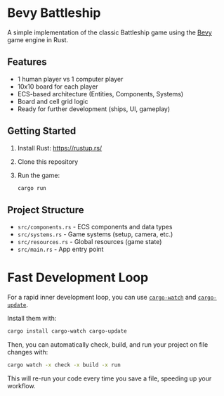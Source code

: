 # Bevy Battleship

A simple implementation of the classic Battleship game using the [Bevy](https://bevyengine.org/) game engine in Rust.

## Features

- 1 human player vs 1 computer player
- 10x10 board for each player
- ECS-based architecture (Entities, Components, Systems)
- Board and cell grid logic
- Ready for further development (ships, UI, gameplay)

## Getting Started

1. Install Rust: <https://rustup.rs/>
2. Clone this repository
3. Run the game:

   ```sh
   cargo run
   ```

## Project Structure

- `src/components.rs` - ECS components and data types
- `src/systems.rs` - Game systems (setup, camera, etc.)
- `src/resources.rs` - Global resources (game state)
- `src/main.rs` - App entry point

# Fast Development Loop

For a rapid inner development loop, you can use [`cargo-watch`](https://crates.io/crates/cargo-watch) and [`cargo-update`](https://crates.io/crates/cargo-update).

Install them with:

```sh
cargo install cargo-watch cargo-update
```

Then, you can automatically check, build, and run your project on file changes with:

```sh
cargo watch -x check -x build -x run
```

This will re-run your code every time you save a file, speeding up your workflow.
